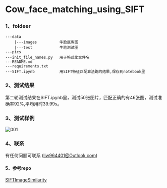 # Cow_face_matching_using_SIFT
### 1、foldeer
```linux
---data
    |---images          牛脸底库图
    |---test            牛脸测试图
---pics
---init_file_names.py   用于格式化文件名
---README.md
---requirements.txt     
---SIFT.ipynb           用SIFT特征匹配算法跑的结果,保存到notebook里

```


### 2、测试结果
第二轮测试结果在SIFT.ipynb里，测试50张图片，匹配正确的有46张图，测试准确率92%,平均用时39.99s。

### 3、测试样例
![001](https://github.com/Frankie32244/cow_face_detection_using_SIFT/blob/main/pics/001.png)

### 4、联系

有任何问题可联系 (liw964401@Outlook.com)

#### 5、参考repo
[SIFTImageSimilarity](https://github.com/adumrewal/SIFTImageSimilarity)
